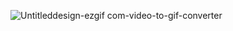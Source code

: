 ![Untitleddesign-ezgif com-video-to-gif-converter](https://github.com/Pineapplesz/Rythm/assets/79477576/bc8a6c32-7a1e-4c6c-b8ef-e4157c9509eb)
